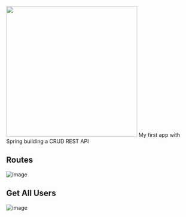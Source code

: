 <img src="https://download.logo.wine/logo/Spring_Framework/Spring_Framework-Logo.wine.png" width=350/> 
My first app with Spring building a CRUD REST API

## Routes
![image](https://user-images.githubusercontent.com/57721146/212571358-597a9b0d-eca7-4ddb-bfb1-7adf7170e728.png)

## Get All Users
![image](https://user-images.githubusercontent.com/57721146/212571383-90329db9-f82d-4ae6-af95-66f3ce79f535.png)
